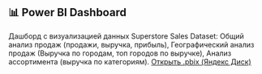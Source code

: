 ## 📊 Power BI Dashboard

Дашборд с визуализацией данных Superstore Sales Dataset:
Общий анализ продаж (продажи, выручка, прибыль), Географический анализ продаж (Выручка по городам, топ городов по выручке), Анализ ассортимента (выручка по категориям).
[Открыть .pbix (Яндекс Диск)](https://disk.yandex.ru/d/jk1JTv4eZZ0jBQ)
